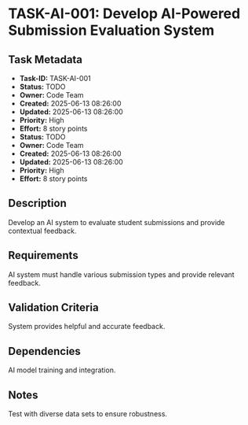 # TASK-AI-001: Develop AI-Powered Submission Evaluation System

## Task Metadata

- **Task-ID:** TASK-AI-001
- **Status:** TODO
- **Owner:** Code Team
- **Created:** 2025-06-13 08:26:00
- **Updated:** 2025-06-13 08:26:00
- **Priority:** High
- **Effort:** 8 story points
- **Status:** TODO
- **Owner:** Code Team
- **Created:** 2025-06-13 08:26:00
- **Updated:** 2025-06-13 08:26:00
- **Priority:** High
- **Effort:** 8 story points

## Description

Develop an AI system to evaluate student submissions and provide contextual feedback.

## Requirements

AI system must handle various submission types and provide relevant feedback.

## Validation Criteria

System provides helpful and accurate feedback.

## Dependencies

AI model training and integration.

## Notes

Test with diverse data sets to ensure robustness.
